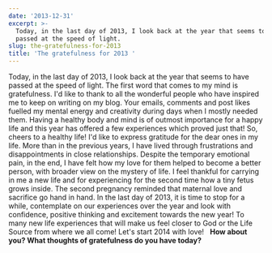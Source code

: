 ```yaml
---
date: '2013-12-31'
excerpt: >-
  Today, in the last day of 2013, I look back at the year that seems to have
  passed at the speed of light.
slug: the-gratefulness-for-2013
title: 'The gratefulness for 2013 '
---
```


Today, in the last day of 2013, I look back at the year that seems to have passed at the speed of light. The first word that comes to my mind is gratefulness.
I'd like to thank to all the wonderful people who have inspired me to keep on writing on my blog. Your emails, comments and post likes fuelled my mental energy and creativity during days when I mostly needed them.
Having a healthy body and mind is of outmost importance for a happy life and this year has offered a few experiences which proved just that! So, cheers to a healthy life!
I'd like to express gratitude for the dear ones in my life. More than in the previous years, I have lived through frustrations and disappointments in close relationships. Despite the temporary emotional pain, in the end, I have felt how my love for them helped to become a better person, with broader view on the mystery of life.
I feel thankful for carrying in me a new life and for experiencing for the second time how a tiny fetus grows inside. The second pregnancy reminded that maternal love and sacrifice go hand in hand.
In the last day of 2013, it is time to stop for a while, contemplate on our experiences over the year and look with confidence, positive thinking and excitement towards the new year! To many new life experiences that will make us feel closer to God or the Life Source from where we all come!
Let's start 2014 with love!
 
**How about you? What thoughts of gratefulness do you have today?**
